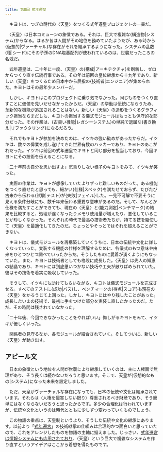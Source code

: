 ```yaml
---
title: 第8回 式年遷皇
---
```


　キヨトは、つぎの時代の〈天皇〉をつくる式年遷皇プロジェクトの一員だ。

　〈天皇〉は日本コミューンの象徴である。それは、巨大で複雑な{構造物|システム}からなる。はるか昔は人間がその地位を務めていたようだが、ある時から{仮想的|ヴァーチャル}な存在がそれを継承するようになった。システムの乱数{種|シード}にその子孫のDNA塩基配列が使われているのは、世襲だったころの名残だ。

　式年遷皇は、二十年に一度、〈天皇〉の{構成|アーキテクチャ}を刷新し、ゼロからつくり直す伝統行事である。その年は前回の皇位継承から十九年であり、新しい〈天皇〉をつくるため日本中から屈指の{技術者|エンジニア}が集められた。キヨトはその最年少メンバーだ。

　しかし、キヨトはこのプロジェクトに乗り気でなかった。同じものをつくり直すことに価値を見いだせなかったからだ。〈天皇〉の挙動は伝統にならうため、革新的な機能が追加されることはない。新しい〈天皇〉の造形をつくるグラフィック担当ならまだしも、キヨトの担当する儀式モジュールはもっとも保守的な部分だった。その作業は、{古臭い機能|レガシーシステム}の単純で退屈な{書き換え|リファクタリング}になるだろう。

　それでもキヨトが参加を決めたのは、イツキの強い勧めがあったからだ。イツキは、数々の偉業を成し遂げてきた世界有数のハッカーであり、キヨトのあこがれだった。イツキは前回の式年遷皇でキヨトと同じ部分を担当しており、今回キヨトにその技術を伝えることになる。

「二十年前の自分を思い出すよ」気乗りしない様子のキヨトをみて、イツキが笑った。

　実際の作業は、キヨトが想像していたよりずっと難しいものだった。ある機能をつくり直せたと思っても、細かい{仕様|スペック}を満たせておらず、たびたび古来から伝わる{試験|テスト}が{失敗|フェイル}した。一見不可解で不要そうに見える条件分岐にも、数千年来伝わる重要な意味があるのだ。そして、なんとか仕様を満たすことができても、現在の〈天皇〉と{能力測定|ベンチマーク}の結果を比較すると、処理が遅くなったりメモリ使用量が増えたり、悪化していることが珍しくなかった。それぞれの時代で最高の技術者たちが、持てる技を駆使して〈天皇〉を最適化してきたのだ。ちょっとやそっとではそれを超えることができない。

　キヨトは、儀式モジュールを再構築していくうちに、日本の伝統や文化に詳しくなっていった。実装する機能の仕様を理解するために、各儀式のもつ意味や由来をひとつひとつ調べていったからだ。そうしたものに愛着が湧くようにもなっていた。また、キヨトは技術者としても格段に成長した。〈天皇〉は先人の知恵の結晶であり、キヨトには到底思いつかない技巧や工夫が散りばめられていた。彼はその技術を着実に吸収していった。

　そうして、イツキにも助けてもらいながら、キヨトは儀式モジュールを完成させる。すべてのテストに{成功|パス}し、ベンチマークの{得点|スコア}も現在の〈天皇〉をかろうじて上回った。しかし、キヨトにはやり残したことがあった。成長したいまの技術で、最初に手をつけた部分を実装し直したかったのだ。ただ、その時間は残されていなかった。

「二十年後、今回できなかったことをやればいい」悔しがるキヨトをみて、イツキが優しくいった。

　関係者の見守るなか、各モジュールが結合されていく。そしてついに、新しい〈天皇〉が動き出す。

## アピール文

　日本の象徴という地位を人間が世襲により継承していくのは、主に人権面で無理があり、そう長くは続かないだろうと思います。そこで、天皇が{仮想的なもの|システム}になった未来を設定しました。

　ただ、天皇がヴァーチャルな存在になっても、日本の伝統や文化は継承されています。それらは（人権を侵害しない限り）尊重されるべき財産であり、そう簡単にはなくならないだろうと思ったからです。多少の合理化は行われていますが、伝統や文化というのは時代とともに少しずつ変わっていくものでしょう。

　この物語の重点は、天皇制というより、そうした伝統や文化の継承にあります。以前より「[式年遷宮](http://www.isejingu.or.jp/sengu/index.html)」の技術継承の仕組みは合理的かつ面白いと思っていたので、これをアレンジしたものを物語の主軸に据えました。じっさい、[式年遷宮は情報システムにも応用されており](https://it.impressbm.co.jp/articles/-/11760)、〈天皇〉という巨大で複雑なシステムを作り直すというアイデアはここから着想を得たものです。
